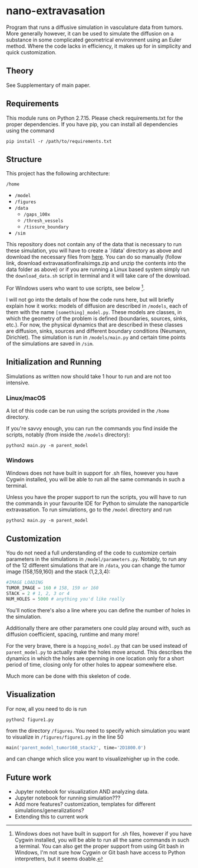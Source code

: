 # nano-extravasation
Program that runs a diffusive simulation in vasculature data from tumors. More generally however, it can be used to simulate the diffusion on a substance in some complicated geometrical environment using an Euler method. Where the code lacks in efficiency, it makes up for in simplicity and quick customization.

## Theory

See Supplementary of main paper.

## Requirements

This module runs on Python 2.7.15. Please check requirements.txt for the proper dependencies. If you have pip, you can install all dependencies using the command

`pip install -r /path/to/requirements.txt`

## Structure

This project has the following architecture:

`/home`
  * `/model`
  * `/figures`
  * `/data`
    * `/gaps_100x`
    * `/thresh_vessels`
    * `/tissure_boundary`
  * `/sim`

This repository does not contain any of the data that is necessary to run these simulation, you will have to create a '/data' directory as above and download the necessary files from [here](https://figshare.com/articles/Annotated_TEM_images_of_blood_vessels_in_tumours/7485770). You can do so manually (follow link, download extravasationfinalsimgs.zip and unzip the contents into the data folder as above) or if you are running a Linux based system simply run the `download_data.sh` script in terminal and it will take care of the download.

For Windows users who want to use scripts, see below [^1].

I will not go into the details of how the code runs here, but will briefly explain how it works: models of diffusion are described in `/models`, each of them with the name `[something]_model.py`. These models are classes, in which the geometry of the problem is defined (boundaries, sources, sinks, etc.). For now, the physical dynamics that are described in these classes are diffusion, sinks, sources and different boundary conditions (Neumann, Dirichlet). The simulation is run in `/models/main.py` and certain time points of the simulations are saved in `/sim`.

## Initialization and Running

Simulations as written now should take 1 hour to run and are not too intensive.

### Linux/macOS

A lot of this code can be run using the scripts provided in the `/home` directory.

If you're savvy enough, you can run the commands you find inside the scripts, notably (from inside the `/models` directory):

`python2 main.py -m parent_model`

### Windows

Windows does not have built in support for .sh files, however you have Cygwin installed, you will be able to run all the same commands in such a terminal.

Unless you have the proper support to run the scripts, you will have to run the commands in your favourite IDE for Python to simulate the nanoparticle extravasation. To run simulations, go to the `/model` directory and run

`python2 main.py -m parent_model`

## Customization

You do not need a full understanding of the code to customize certain parameters in the simulations in `/model/parameters.py`. Notably, to run any of the 12 different simulations that are in `/data`, you can change the tumor image (158,159,160) and the stack (1,2,3,4):

~~~python
#IMAGE LOADING
TUMOR_IMAGE = 160 # 158, 159 or 160
STACK = 2 # 1, 2, 3 or 4
NUM_HOLES = 5000 # anything you'd like really
~~~
You'll notice there's also a line where you can define the number of holes in the simulation.

Additionally there are other parameters one could play around with, such as diffusion coefficient, spacing, runtime and many more!

For the very brave, there is a `hopping_model.py` that can be used instead of `parent_model.py` to actually make the holes move around. This describes the dynamics in which the holes are openning in one location only for a short period of time, closing only for other holes to appear somewhere else.

Much more can be done with this skeleton of code.

## Visualization

For now, all you need to do is run

`python2 figure1.py`

from the directory `/figures`. You need to specify which simulation you want to visualize in `/figures/figure1.py` in the line 50

~~~python
main('parent_model_tumor160_stack2', time='2D1800.0')
~~~

and can change which slice you want to visualizehigher up in the code.



## Future work
* Jupyter notebook for visualization AND analyzing data.
* Jupyter notebook for running simulation???
* Add more features? customization, templates for different simulations/generalizations?
* Extending this to current work

[^1]: Windows does not have built in support for .sh files, however if you have Cygwin installed, you will be able to run all the same commands in such a terminal. You can also get the proper support from using Git bash in Windows, I'm not sure how Cygwin or Git bash have access to Python interpretters, but it seems doable.
